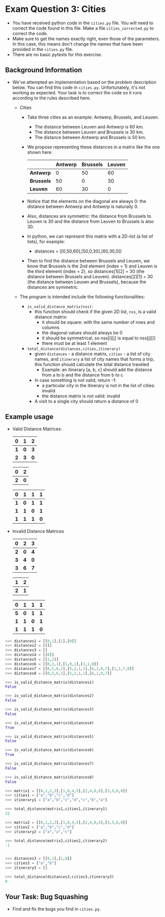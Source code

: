 # Exam Question 3: Cities

* You have received python code in the `cities.py` file. You will need to correct the code found in this file. Make a file `cities_corrected.py` to correct the code.
* Make sure to get the names exactly right, even those of the parameters. In this case, this means don't change the names that have been provided in the `cities.py` file.
* There are no basic pytests for this exercise.
 
  
## Background Information

* We've attempted an implementation based on the problem description below. You can find this code in `cities.py`. Unfortunately, it's not working as expected. Your task is to correct the code so it runs according to the rules described here.

    * Cities
        * Take three cities as an example: Antwerp, Brussels, and Leuven.
          * The distance between Leuven and Antwerp is 60 km.
          * The distance between Leuven and Brussels is 30 km.
          * The distance between Antwerp and Brussels is 50 km.
        * We propose representing these distances in a matrix like the one shown here:

          |          | Antwerp | Brussels | Leuven |
          |----------|-----------|---------|--------|
          | **Antwerp**|    0      |   50    |   60   |
          | **Brussels** |   50      |    0    |   30   |
          | **Leuven**   |   60      |   30    |    0   |

        * Notice that the elements on the diagonal are always 0: the distance between Antwerp and Antwerp is naturally 0.
        * Also, distances are symmetric: the distance from Brussels to Leuven is 30 and the distance from Leuven to Brussels is also 30.
        * In python, we can represent this matrix with a 2D-list (a list of lists), for example:
          * distances = [[0,50,60],[50,0,30],[60,30,0]]
        * Then to find the distance between Brussels and Leuven, we know that Brussels is the 2nd element (index = 1) and Leuven is the third element (index = 2), so distances[1][2] = 30 (the distance between Brussels and Leuven). distances[2][1] = 30 (the distance between Leuven and Brussels), because the distances are symmetric.

    * The program is intended include the following functionalities:
        * `is_valid_distance_matrix(nss)`:
          * this function should check if the given 2D list, `nss`, is a valid distance matrix:
              * it should be square: with the same number of rows and columns
              * the diagonal values should always be 0
              * it should be symmetrical, so nss[i][j] is equal to nss[j][i]
              * there must be at least 1 element
        * `total_distance(distances,cities,itinerary)`
          * given `distances` - a distance matrix, `cities` - a list of city names, and `itinerary` a list of city names that forms a trip, this function should calculate the total distance traveled
            * Example: an itinerary [a, b, c] should add the distance from a to b and the distance from b to c
          * In case something is not valid, return -1:
            * a particular city in the itinerary is not in the list of cities: invalid
            * the distance matrix is not valid: invalid
          * A visit to a single city should return a distance of 0


## Example usage


* Valid Distance Matrices:

    |    0      |   1    |   2  |
    |---|---|---|
    |  **1**    |   **0**   |   **3**  |
    |   **2**   |   **3**   |   **0**  |


    |    0      |  2    |
    |---|---|
    |  **2**    |   **0**   | 


    |    0      |   1    |   1  |  1  |
    |---|---|---|---|
    |  **1**   |   **0**   |   **1**  |   **1**  |
    |  **1**   |   **1**   |   **0**  |   **1**  |
    |  **1**   |   **1**   |   **1**  |   **0**  |

* Invalid Distance Matrices


    |    0      |   2    |   3  |
    |---|---|---|
    |  **2**    |   **0**   |   **4**  |
    |  **3**    |   **4**   |   **0**  |
    |   **3**   |   **6**   |   **7**  |


    |    1      |  2    |
    |---|---|
    |  **2**    |   **1**   | 


    |    0      |   1    |   1  |  1  |
    |---|---|---|---|
    |  **5**   |   **0**   |   **1**  |   **1**  |
    |  **1**   |   **1**   |   **0**  |   **1**  |
    |  **1**   |   **1**   |   **1**  |   **0**  |




```python
>>> distances1 = [[0,1],[1],[0]]
>>> distances2 = [[]]
>>> distances3 = []
>>> distances4 = [[0]]
>>> distances5 = [[1,2]]
>>> distances6 = [[0,1,1],[1,0,1],[1,1,0]]
>>> distances7 = [[0,5,6,1],[5,2,1,1],[6,1,0,7],[1,1,7,0]]
>>> distances8 = [[0,5,6,1],[5,2,1,1],[6,1,0,7]]

>>> is_valid_distance_matrix(distances1)
False

>>> is_valid_distance_matrix(distances2)
False

>>> is_valid_distance_matrix(distances3)
False

>>> is_valid_distance_matrix(distances4)
True

>>> is_valid_distance_matrix(distances5)
False

>>> is_valid_distance_matrix(distances6)
True

>>> is_valid_distance_matrix(distances7)
False

>>> is_valid_distance_matrix(distances8)
False

>>> matrix1 = [[0,1,2,3],[1,0,4,5],[2,4,0,6],[3,5,6,0]]
>>> cities1 = ["a","b","c","d"]
>>> itinerary1 = ["a","b","c","d","c","b","a"]

>>> total_distance(matrix1,cities1,itinerary1)
22

>>> matrix2 = [[0,1,2,3],[1,0,4,5],[2,4,0,6],[3,5,6,0]]
>>> cities2 = ["a","b","c","d"]
>>> itinerary2 = ["a","x","c"]

>>> total_distance(matrix2,cities2,itinerary2)
-1


>>> distances3 = [[0,1],[1,0]]
>>> cities3 = ["a","b"]
>>> itinerary3 = []

>>> total_distance(distances3,cities3,itinerary3)
0
```

## Your Task: Bug Squashing

* Find and fix the bugs you find in `cities.py`.
